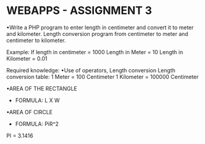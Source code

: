 # WEBAPPS - ASSIGNMENT 3

•Write a PHP program to enter length in centimeter and convert it to meter and kilometer. Length conversion program from centimeter to meter and centimeter to kilometer. 

Example: If length in centimeter = 1000
Length in Meter = 10
Length in Kilometer = 0.01


Required knowledge:
•Use of operators, Length conversion 
Length conversion table: 
1 Meter = 100 Centimeter 
1 Kilometer = 100000 Centimeter 

•AREA OF THE RECTANGLE
  - FORMULA: L X W

•AREA OF CIRCLE
  - FORMULA: PiR^2

  PI = 3.1416